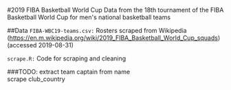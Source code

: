 #2019 FIBA Basketball World Cup
Data from the 18th tournament of the FIBA Basketball World Cup for men's national basketball teams  


##Data
`FIBA-WBC19-teams.csv:` Rosters scraped from Wikipedia (https://en.m.wikipedia.org/wiki/2019_FIBA_Basketball_World_Cup_squads) (accessed 2019-08-31)

`scrape.R:` Code for scraping and cleaning

###TODO:
extract team captain from name  
scrape club_country
